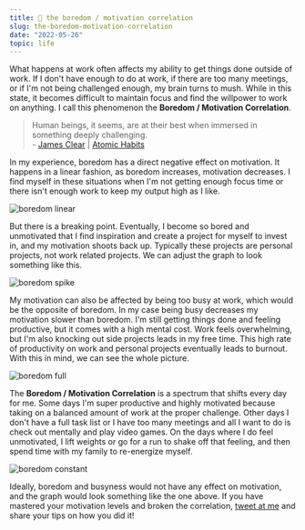 ```yaml
---
title: 🥱 the boredom / motivation correlation
slug: the-boredom-motivation-correlation
date: "2022-05-26"
topic: life
---
```


What happens at work often affects my ability to get things done outside of work. If I don't have enough to do at work, if there are too many meetings, or if I'm not being challenged enough, my brain turns to mush. While in this state, it becomes difficult to maintain focus and find the willpower to work on anything. I call this phenomenon the **Boredom / Motivation Correlation**.

> Human beings, it seems, are at their best when immersed in something deeply challenging.  
> \- [James Clear][james-clear] | [Atomic Habits][atomic-habits]

In my experience, boredom has a direct negative effect on motivation. It happens in a linear fashion, as boredom increases, motivation decreases. I find myself in these situations when I'm not getting enough focus time or there isn't enough work to keep my output high as I like.

![boredom linear][boredom-linear]

But there is a breaking point. Eventually, I become so bored and unmotivated that I find inspiration and create a project for myself to invest in, and my motivation shoots back up. Typically these projects are personal projects, not work related projects. We can adjust the graph to look something like this.

![boredom spike][boredom-spike]

My motivation can also be affected by being too busy at work, which would be the opposite of boredom. In my case being busy decreases my motivation slower than boredom. I'm still getting things done and feeling productive, but it comes with a high mental cost. Work feels overwhelming, but I'm also knocking out side projects leads in my free time. This high rate of productivity on work and personal projects eventually leads to burnout. With this in mind, we can see the whole picture.

![boredom full][boredom-full]

The **Boredom / Motivation Correlation** is a spectrum that shifts every day for me. Some days I'm super productive and highly motivated because taking on a balanced amount of work at the proper challenge. Other days I don't have a full task list or I have too many meetings and all I want to do is check out mentally and play video games. On the days where I do feel unmotivated, I lift weights or go for a run to shake off that feeling, and then spend time with my family to re-energize myself.

![boredom constant][boredom-constant]

Ideally, boredom and busyness would not have any effect on motivation, and the graph would look something like the one above. If you have mastered your motivation levels and broken the correlation, [tweet at me][twitter] and share your tips on how you did it!

[boredom-constant]: /images/posts/boredom-constant.png
[boredom-full]: /images/posts/boredom-full.png
[boredom-linear]: /images/posts/boredom-linear.png
[boredom-spike]: /images/posts/boredom-spike.png
[james-clear]: https://twitter.com/JamesClear
[atomic-habits]: https://www.amazon.com/Atomic-Habits-Proven-Build-Break/dp/0735211299?tag=bradgarropy00-20
[twitter]: https://twitter.com/bradgarropy
